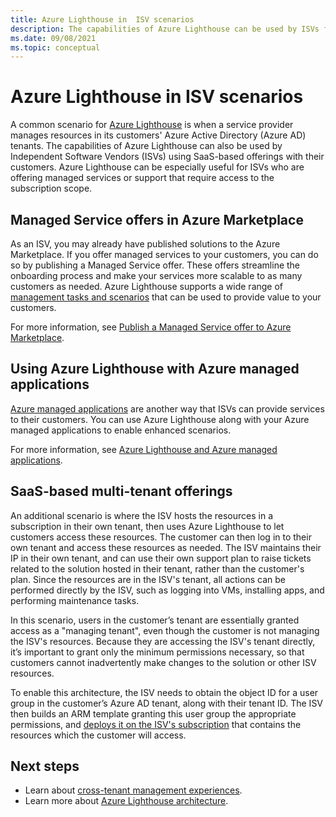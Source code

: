 ```yaml
---
title: Azure Lighthouse in  ISV scenarios
description: The capabilities of Azure Lighthouse can be used by ISVs for more flexibility with customer offerings.
ms.date: 09/08/2021
ms.topic: conceptual
---
```


# Azure Lighthouse in ISV scenarios

A common scenario for [Azure Lighthouse](../overview.md) is when a service provider manages resources in its customers' Azure Active Directory (Azure AD) tenants. The capabilities of Azure Lighthouse can also be used by Independent Software Vendors (ISVs) using SaaS-based offerings with their customers. Azure Lighthouse can be especially useful for ISVs who are offering managed services or support that require access to the subscription scope.

## Managed Service offers in Azure Marketplace

As an ISV, you may already have published solutions to the Azure Marketplace. If you offer managed services to your customers, you can do so by publishing a Managed Service offer. These offers streamline the onboarding process and make your services more scalable to as many customers as needed. Azure Lighthouse supports a wide range of [management tasks and scenarios](cross-tenant-management-experience.md#enhanced-services-and-scenarios) that can be used to provide value to your customers.

For more information, see [Publish a Managed Service offer to Azure Marketplace](../how-to/publish-managed-services-offers.md).

## Using Azure Lighthouse with Azure managed applications

[Azure managed applications](../../azure-resource-manager/managed-applications/overview.md) are another way that ISVs can provide services to their customers. You can use Azure Lighthouse along with your Azure managed applications to enable enhanced scenarios.

For more information, see [Azure Lighthouse and Azure managed applications](managed-applications.md).

## SaaS-based multi-tenant offerings

An additional scenario is where the ISV hosts the resources in a subscription in their own tenant, then uses Azure Lighthouse to let customers access these resources. The customer can then log in to their own tenant and access these resources as needed. The ISV maintains their IP in their own tenant, and can use their own support plan to raise tickets related to the solution hosted in their tenant, rather than the customer's plan. Since the resources are in the ISV's tenant, all actions can be performed directly by the ISV, such as logging into VMs, installing apps, and performing maintenance tasks.

In this scenario, users in the customer’s tenant are essentially granted access as a "managing tenant", even though the customer is not managing the ISV's resources. Because they are accessing the ISV's tenant directly, it’s important to grant only the minimum permissions necessary, so that customers cannot inadvertently make changes to the solution or other ISV resources.

To enable this architecture, the ISV needs to obtain the object ID for a user group in the customer’s Azure AD tenant, along with their tenant ID. The ISV then builds an ARM template granting this user group the appropriate permissions, and [deploys it on the ISV's subscription](../how-to/onboard-customer.md) that contains the resources which the customer will access.

## Next steps

- Learn about [cross-tenant management experiences](cross-tenant-management-experience.md).
- Learn more about [Azure Lighthouse architecture](architecture.md).
